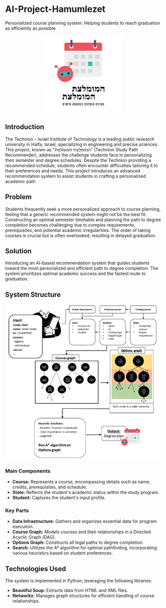 # AI-Project-Hamumlezet
Personalized course planning system. Helping students to reach graduation as efficiently as possible 
<p align="center">
<img src="/Images/Logo.png" width="250">
</p>

## Introduction
The Technion – Israel Institute of Technology is a leading public research university in Haifa, Israel, specializing in engineering and precise sciences. This project, known as "המומלצת המומלצת" (Technion Study Path Recommender), addresses the challenge students face in personalizing their semester and degree schedules. Despite the Technion providing a recommended schedule, students often encounter difficulties tailoring it to their preferences and needs. This project introduces an advanced recommendation system to assist students in crafting a personalized academic path.

## Problem
Students frequently seek a more personalized approach to course planning, feeling that a generic recommended system might not be the best fit. Constructing an optimal semester timetable and planning the path to degree completion becomes challenging due to complex requirements, prerequisites, and potential academic irregularities. The order of taking courses is crucial but is often overlooked, resulting in delayed graduation.

## Solution
Introducing an AI-based recommendation system that guides students toward the most personalized and efficient path to degree completion. The system prioritizes optimal academic success and the fastest route to graduation.

## System Structure
<p align="center">
<img src="/Images/Diagram.JPG" width="500">
</p>

### Main Components
- **Course:** Represents a course, encompassing details such as name, credits, prerequisites, and schedule.
- **State:** Reflects the student's academic status within the study program.
- **Student:** Captures the student's input profile.

### Key Parts
- **Data Infrastructure:** Gathers and organizes essential data for program execution.
- **Course Graph:** Models courses and their relationships in a Directed Acyclic Graph (DAG).
- **Options Graph:** Constructs all legal paths to degree completion.
- **Search:** Utilizes the A* algorithm for optimal pathfinding, incorporating various heuristics based on student preferences.

## Technologies Used
The system is implemented in Python, leveraging the following libraries:
- **Beautiful Soup:** Extracts data from HTML and XML files.
- **Networkx:** Manages graph structures for efficient handling of course relationships.

